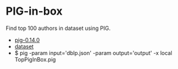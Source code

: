 PIG-in-box
==========

Find top 100 authors in dataset using PIG.

 - [pig-0.14.0](http://archive.apache.org/dist/pig/pig-0.14.0/)
 - [dataset](http://projects.csail.mit.edu/dnd/DBLP/dblp.json.gz)
 - $ pig -param input='dblp.json' -param output='output' -x local TopPigInBox.pig
